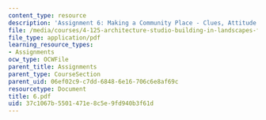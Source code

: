 ```yaml
---
content_type: resource
description: 'Assignment 6: Making a Community Place - Clues, Attitude and Program'
file: /media/courses/4-125-architecture-studio-building-in-landscapes-fall-2002/37c1067b5501471e8c5e9fd940b3f61d_6.pdf
file_type: application/pdf
learning_resource_types:
- Assignments
ocw_type: OCWFile
parent_title: Assignments
parent_type: CourseSection
parent_uid: 06ef02c9-c7dd-6848-6e16-706c6e8af69c
resourcetype: Document
title: 6.pdf
uid: 37c1067b-5501-471e-8c5e-9fd940b3f61d
---
```

